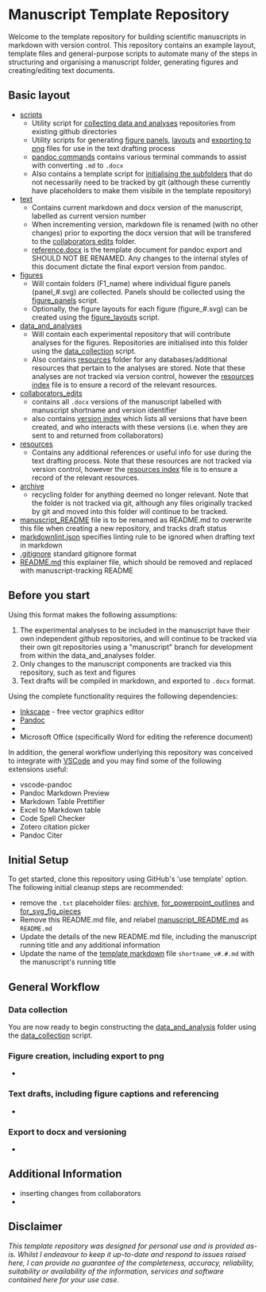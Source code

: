 # Manuscript Template Repository

Welcome to the template repository for building scientific manuscripts in markdown with version control. This repository contains an example layout, template files and general-purpose scripts to automate many of the steps in structuring and organising a manuscript folder, generating figures and creating/editing text documents.

## Basic layout

- [scripts](scripts/)
  - Utility script for [collecting data and analyses](scripts/data_collection.py) repositories from existing github directories
  - Utility scripts for generating [figure panels](scripts/figure_panels.py), [layouts](scripts/figure_layouts.py) and [exporting to png](scripts/figure_to_text.py) files for use in the text drafting process
  - [pandoc commands](scripts/pandoc_commands.md) contains various terminal commands to assist with converting ```.md``` to ```.docx```
  - Also contains a template script for [initialising the subfolders](scripts/initialise_subfolders.py) that do not necessarily need to be tracked by git (although these currently have placeholders to make them visibile in the template repository)
- [text](text/)
  - Contains current markdown and docx version of the manuscript, labelled as current version number
  - When incrementing version, markdown file is renamed (with no other changes) prior to exporting the docx version that will be transfered to the [collaborators edits](collaborators_edits/) folder.
  - [reference.docx](text/reference.docx) is the template document for pandoc export and SHOULD NOT BE RENAMED. Any changes to the internal styles of this document dictate the final export version from pandoc.
- [figures](figures/)
  - Will contain folders (F1_name) where individual figure panels (panel_#.svg) are collected. Panels should be collected using the [figure_panels](scripts/figure_panels.py) script. 
  - Optionally, the figure layouts for each figure (figure_#.svg) can be created using the [figure_layouts](scripts/figure_layouts.py) script.
- [data_and_analyses](data_and_analyses/)
  - Will contain each experimental repository that will contribute analyses for the figures. Repositories are initialised into this folder using the [data_collection](scripts/data_collection.py) script.
  - Also contains [resources](data_and_analysis/resources/) folder for any databases/additional resources that pertain to the analyses are stored. Note that these analyses are not tracked via version control, however the [resources index](data_and_analysis/resources/resources.md) file is to ensure a record of the relevant resources.
- [collaborators_edits](collaborators_edits/)
  - contains all ```.docx``` versions of the manuscript labelled with manuscript shortname and version identifier
  - also contains [version index](collaborators_edits/version_index.md) which lists all versions that have been created, and who interacts with these versions (i.e. when they are sent to and returned from collaborators) 
- [resources](resources/)
  - Contains any additional references or useful info for use during the text drafting process. Note that these resources are not tracked via version control, however the [resources index](resources/resources.md) file is to ensure a record of the relevant resources.
- [archive](archive/)
  - recycling folder for anything deemed no longer relevant. Note that the folder is not tracked via git, although any files originally tracked by git and moved into this folder will continue to be tracked.
- [manuscript_README](manuscript_README.md) file is to be renamed as README.md to overwrite this file when creating a new repository, and tracks draft status
- [markdownlint.json](markdownlint.json) specifies linting rule to be ignored when drafting text in markdown
- [.gitignore](.gitignore) standard gitignore format
- [README.md](README.md) this explainer file, which should be removed and replaced with manuscript-tracking README

## Before you start

Using this format makes the following assumptions:

1. The experimental analyses to be included in the manuscript have their own independent github repositories, and will continue to be tracked via their own git repositories using a "manuscript" branch for development from within the data_and_analyses folder.
2. Only changes to the manuscript components are tracked via this repository, such as text and figures
3. Text drafts will be compiled in markdown, and exported to ```.docx``` format.

Using the complete functionality requires the following dependencies:

- [Inkscape](https://inkscape.org/) - free vector graphics editor
- [Pandoc](https://pandoc.org/)
- 
- Microsoft Office (specifically Word for editing the reference document)

In addition, the general workflow underlying this repository was conceived to integrate with [VSCode](https://code.visualstudio.com/) and you may find some of the following extensions useful:

- vscode-pandoc
- Pandoc Markdown Preview
- Markdown Table Prettifier
- Excel to Markdown table
- Code Spell Checker
- Zotero citation picker
- Pandoc Citer

## Initial Setup

To get started, clone this repository using GitHub's 'use template' option. The following initial cleanup steps are recommended:

- remove the ```.txt``` placeholder files: [archive](archive\archive.txt), [for_powerpoint_outlines](figures\outlines\for_powerpoint_outlines.txt) and [for_svg_fig_pieces](figures\utilities\for_svg_fig_pieces.txt)
- Remove this README.md file, and relabel [manuscript_README.md](manuscript_README.md) as ```README.md```
- Update the details of the new README.md file, including the manuscript running title and any additional information
- Update the name of the [template markdown](text/shortname_v#.#.md) file ```shortname_v#.#.md``` with the manuscript's running title


## General Workflow

### Data collection

You are now ready to begin constructing the [data_and_analysis](data_and_analysis/) folder using the [data_collection](scripts/data_collection.py) script. 

### Figure creation, including export to png

- 

### Text drafts, including figure captions and referencing

- 

### Export to docx and versioning

- 

## Additional Information

- inserting changes from collaborators
- 

## Disclaimer

*This template repository was designed for personal use and is provided as-is. Whilst I endeavour to keep it up-to-date and respond to issues raised here,  I can provide no guarantee of the completeness, accuracy, reliability, suitability or availability of the information, services and software contained here for your use case.*
